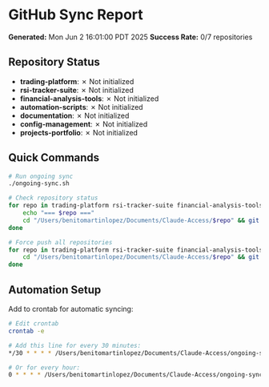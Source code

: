 # GitHub Sync Report

**Generated:** Mon Jun  2 16:01:00 PDT 2025
**Success Rate:** 0/7 repositories

## Repository Status

- **trading-platform**: ✗ Not initialized
- **rsi-tracker-suite**: ✗ Not initialized
- **financial-analysis-tools**: ✗ Not initialized
- **automation-scripts**: ✗ Not initialized
- **documentation**: ✗ Not initialized
- **config-management**: ✗ Not initialized
- **projects-portfolio**: ✗ Not initialized

## Quick Commands

```bash
# Run ongoing sync
./ongoing-sync.sh

# Check repository status
for repo in trading-platform rsi-tracker-suite financial-analysis-tools automation-scripts documentation config-management projects-portfolio; do
    echo "=== $repo ==="
    cd "/Users/benitomartinlopez/Documents/Claude-Access/$repo" && git status --short
done

# Force push all repositories
for repo in trading-platform rsi-tracker-suite financial-analysis-tools automation-scripts documentation config-management projects-portfolio; do
    cd "/Users/benitomartinlopez/Documents/Claude-Access/$repo" && git push origin main
done
```

## Automation Setup

Add to crontab for automatic syncing:
```bash
# Edit crontab
crontab -e

# Add this line for every 30 minutes:
*/30 * * * * /Users/benitomartinlopez/Documents/Claude-Access/ongoing-sync.sh

# Or for every hour:
0 * * * * /Users/benitomartinlopez/Documents/Claude-Access/ongoing-sync.sh
```
